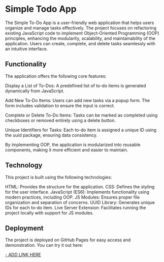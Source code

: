 # Simple Todo App

The Simple To-Do App is a user-friendly web application that helps users organize and manage tasks effectively. The project focuses on refactoring existing JavaScript code to implement Object-Oriented Programming (OOP) principles, enhancing the modularity, scalability, and maintainability of the application. Users can create, complete, and delete tasks seamlessly with an intuitive interface.

## Functionality

The application offers the following core features:

Display a List of To-Dos:
A predefined list of to-do items is generated dynamically from JavaScript.

Add New To-Do Items:
Users can add new tasks via a popup form. The form includes validation to ensure the input is correct.

Complete or Delete To-Do Items:
Tasks can be marked as completed using checkboxes or removed entirely using a delete button.

Unique Identifiers for Tasks:
Each to-do item is assigned a unique ID using the uuid package, ensuring data consistency.

By implementing OOP, the application is modularized into reusable components, making it more efficient and easier to maintain.

## Technology

This project is built using the following technologies:

HTML: Provides the structure for the application.
CSS: Defines the styling for the user interface.
JavaScript (ES6): Implements functionality using modern practices, including OOP.
JS Modules: Ensures proper file organization and separation of concerns.
UUID Library: Generates unique IDs for each to-do item.
Live Server Extension: Facilitates running the project locally with support for JS modules.

## Deployment

The project is deployed on GitHub Pages for easy access and demonstration. You can try it out here:

[- ADD LINK HERE](https://codem0n3t.github.io/se_project_todo-app/)
